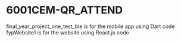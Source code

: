 # 6001CEM-QR_ATTEND

final_year_project_one_test_ble is for the mobile app using Dart code
fypWebsite1 is for the website using React.js code
